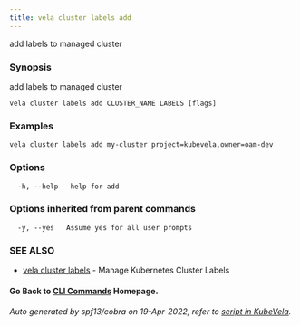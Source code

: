 ```yaml
---
title: vela cluster labels add
---
```


add labels to managed cluster

### Synopsis

add labels to managed cluster

```
vela cluster labels add CLUSTER_NAME LABELS [flags]
```

### Examples

```
vela cluster labels add my-cluster project=kubevela,owner=oam-dev
```

### Options

```
  -h, --help   help for add
```

### Options inherited from parent commands

```
  -y, --yes   Assume yes for all user prompts
```

### SEE ALSO

* [vela cluster labels](vela_cluster_labels)	 - Manage Kubernetes Cluster Labels

#### Go Back to [CLI Commands](vela) Homepage.


###### Auto generated by spf13/cobra on 19-Apr-2022, refer to [script in KubeVela](https://github.com/oam-dev/kubevela/tree/master/hack/docgen).
